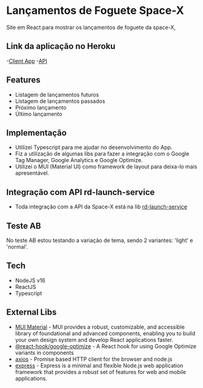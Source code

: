 # Lançamentos de Foguete Space-X

Site em React para mostrar os lançamentos de foguete da space-X,

## Link da aplicação no Heroku

-[Client App](https://reocket-launch-app.herokuapp.com)
-[API](https://reocket-launch-app.herokuapp.com)

## Features

- Listagem de lançamentos futuros
- Listagem de lançamentos passados
- Próximo lançamento
- Último lançamento

## Implementação

- Utilizei Typescript para me ajudar no desenvolvimento do App.
- Fiz a utilização de algumas libs para fazer a integração com o Google Tag Manager, Google Analytics e Google Optimize.
- Utilizei o MUI (Material UI) como framework de layout para deixa-lo mais apresentável.

## Integração com API rd-launch-service

- Toda integração com a API da Space-X está na lib [rd-launch-service](https://github.com/andremiguel1/rd-launch-service)

## Teste AB

No teste AB estou testando a variação de tema, sendo 2 variantes: 'light' e 'normal'.

## Tech
- NodeJS v16
- ReactJS
- Typescript

## External Libs
 - [MUI Material](https://github.com/mui-org/) - MUI provides a robust, customizable, and accessible library of foundational and advanced components, enabling you to build your own design system and develop React applications faster.
 - [@react-hook/google-optimize](https://www.npmjs.com/package/@react-hook/google-optimize) - A React hook for using Google Optimize variants in components
 - [axios](https://axios-http.com/) - Promise based HTTP client for the browser and node.js
 - [express](https://expressjs.com/) - Express is a minimal and flexible Node.js web application framework that provides a robust set of features for web and mobile applications.

